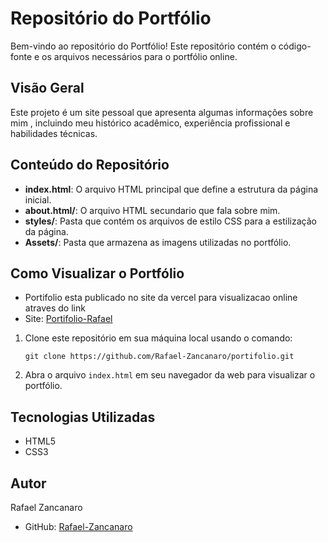# Repositório do Portfólio

Bem-vindo ao repositório do Portfólio! Este repositório contém o código-fonte e os arquivos necessários para o portfólio online.

## Visão Geral

Este projeto é um site pessoal que apresenta algumas informações sobre mim , incluindo meu histórico acadêmico, experiência profissional e habilidades técnicas.

## Conteúdo do Repositório

- **index.html**: O arquivo HTML principal que define a estrutura da página inicial.
- **about.html/**: O arquivo HTML secundario que fala sobre mim.
- **styles/**: Pasta que contém os arquivos de estilo CSS para a estilização da página.
- **Assets/**: Pasta que armazena as imagens utilizadas no portfólio.

## Como Visualizar o Portfólio

- Portifolio esta publicado no site da vercel para visualizacao online atraves do link
- Site: [Portifolio-Rafael]([portifolio-git-main-rafael-zancanaro.vercel.app](https://portifolio-1wnb1dm4g-rafael-zancanaro.vercel.app/))
 
1. Clone este repositório em sua máquina local usando o comando:

   ```
   git clone https://github.com/Rafael-Zancanaro/portifolio.git
   ```

2. Abra o arquivo `index.html` em seu navegador da web para visualizar o portfólio.

## Tecnologias Utilizadas

- HTML5
- CSS3

## Autor

Rafael Zancanaro

- GitHub: [Rafael-Zancanaro](https://github.com/Rafael-Zancanaro)
